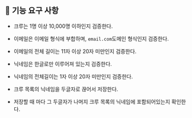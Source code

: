 ## 🚀 기능 요구 사항

- 크루는 1명 이상 10,000명 이하인지 검증한다.


- 이메일은 이메일 형식에 부합하며, `email.com`도메인 형식인지 검증한다.


- 이메일의 전체 길이는 11자 이상 20자 미만인지 검증한다.


- 닉네임은 한글로만 이루어져 있는지 검증한다.


- 닉네임의 전체길이는 1자 이상 20자 미만인지 검증한다.


- 크루 목록의 닉네임을 두글자로 끊어서 저장한다.


- 저장할 때 마다 그 두글자가 나머지 크루 목록의 닉네임에 포함되어있는지 확인한다.

